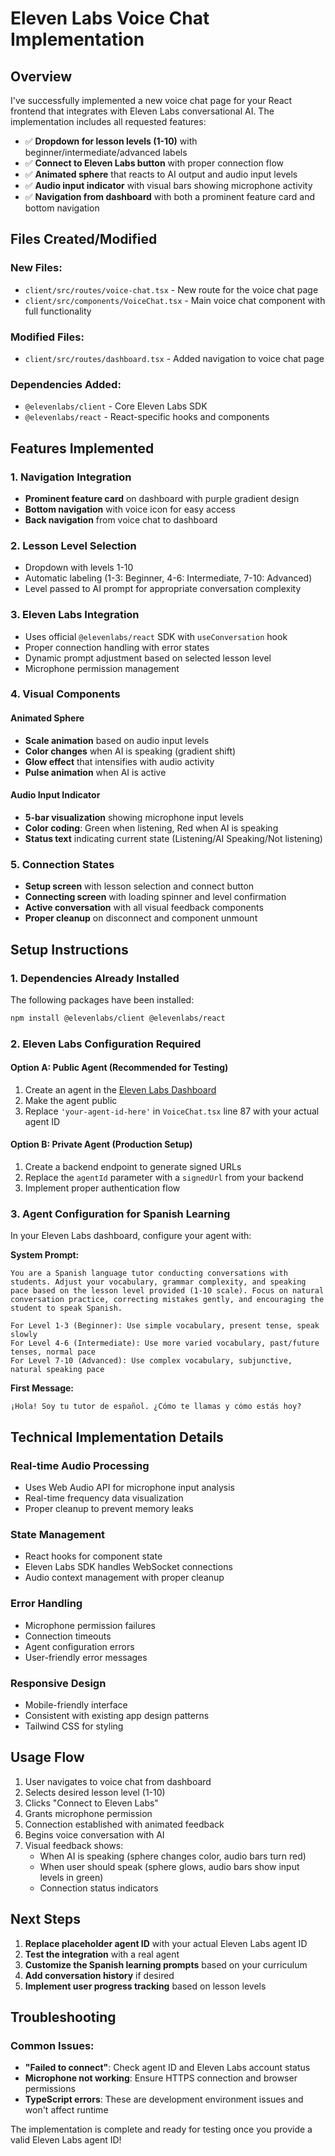 # Eleven Labs Voice Chat Implementation

## Overview

I've successfully implemented a new voice chat page for your React frontend that integrates with Eleven Labs conversational AI. The implementation includes all requested features:

- ✅ **Dropdown for lesson levels (1-10)** with beginner/intermediate/advanced labels
- ✅ **Connect to Eleven Labs button** with proper connection flow
- ✅ **Animated sphere** that reacts to AI output and audio input levels
- ✅ **Audio input indicator** with visual bars showing microphone activity
- ✅ **Navigation from dashboard** with both a prominent feature card and bottom navigation

## Files Created/Modified

### New Files:
- `client/src/routes/voice-chat.tsx` - New route for the voice chat page
- `client/src/components/VoiceChat.tsx` - Main voice chat component with full functionality

### Modified Files:
- `client/src/routes/dashboard.tsx` - Added navigation to voice chat page

### Dependencies Added:
- `@elevenlabs/client` - Core Eleven Labs SDK
- `@elevenlabs/react` - React-specific hooks and components

## Features Implemented

### 1. Navigation Integration
- **Prominent feature card** on dashboard with purple gradient design
- **Bottom navigation** with voice icon for easy access
- **Back navigation** from voice chat to dashboard

### 2. Lesson Level Selection
- Dropdown with levels 1-10
- Automatic labeling (1-3: Beginner, 4-6: Intermediate, 7-10: Advanced)
- Level passed to AI prompt for appropriate conversation complexity

### 3. Eleven Labs Integration
- Uses official `@elevenlabs/react` SDK with `useConversation` hook
- Proper connection handling with error states
- Dynamic prompt adjustment based on selected lesson level
- Microphone permission management

### 4. Visual Components

#### Animated Sphere
- **Scale animation** based on audio input levels
- **Color changes** when AI is speaking (gradient shift)
- **Glow effect** that intensifies with audio activity
- **Pulse animation** when AI is active

#### Audio Input Indicator
- **5-bar visualization** showing microphone input levels
- **Color coding**: Green when listening, Red when AI is speaking
- **Status text** indicating current state (Listening/AI Speaking/Not listening)

### 5. Connection States
- **Setup screen** with lesson selection and connect button
- **Connecting screen** with loading spinner and level confirmation
- **Active conversation** with all visual feedback components
- **Proper cleanup** on disconnect and component unmount

## Setup Instructions

### 1. Dependencies Already Installed
The following packages have been installed:
```bash
npm install @elevenlabs/client @elevenlabs/react
```

### 2. Eleven Labs Configuration Required

#### Option A: Public Agent (Recommended for Testing)
1. Create an agent in the [Eleven Labs Dashboard](https://elevenlabs.io/conversational-ai)
2. Make the agent public
3. Replace `'your-agent-id-here'` in `VoiceChat.tsx` line 87 with your actual agent ID

#### Option B: Private Agent (Production Setup)
1. Create a backend endpoint to generate signed URLs
2. Replace the `agentId` parameter with a `signedUrl` from your backend
3. Implement proper authentication flow

### 3. Agent Configuration for Spanish Learning
In your Eleven Labs dashboard, configure your agent with:

**System Prompt:**
```
You are a Spanish language tutor conducting conversations with students. Adjust your vocabulary, grammar complexity, and speaking pace based on the lesson level provided (1-10 scale). Focus on natural conversation practice, correcting mistakes gently, and encouraging the student to speak Spanish.

For Level 1-3 (Beginner): Use simple vocabulary, present tense, speak slowly
For Level 4-6 (Intermediate): Use more varied vocabulary, past/future tenses, normal pace  
For Level 7-10 (Advanced): Use complex vocabulary, subjunctive, natural speaking pace
```

**First Message:**
```
¡Hola! Soy tu tutor de español. ¿Cómo te llamas y cómo estás hoy?
```

## Technical Implementation Details

### Real-time Audio Processing
- Uses Web Audio API for microphone input analysis
- Real-time frequency data visualization
- Proper cleanup to prevent memory leaks

### State Management
- React hooks for component state
- Eleven Labs SDK handles WebSocket connections
- Audio context management with proper cleanup

### Error Handling
- Microphone permission failures
- Connection timeouts
- Agent configuration errors
- User-friendly error messages

### Responsive Design
- Mobile-friendly interface
- Consistent with existing app design patterns
- Tailwind CSS for styling

## Usage Flow

1. User navigates to voice chat from dashboard
2. Selects desired lesson level (1-10)
3. Clicks "Connect to Eleven Labs"
4. Grants microphone permission
5. Connection established with animated feedback
6. Begins voice conversation with AI
7. Visual feedback shows:
   - When AI is speaking (sphere changes color, audio bars turn red)
   - When user should speak (sphere glows, audio bars show input levels in green)
   - Connection status indicators

## Next Steps

1. **Replace placeholder agent ID** with your actual Eleven Labs agent ID
2. **Test the integration** with a real agent
3. **Customize the Spanish learning prompts** based on your curriculum
4. **Add conversation history** if desired
5. **Implement user progress tracking** based on lesson levels

## Troubleshooting

### Common Issues:
- **"Failed to connect"**: Check agent ID and Eleven Labs account status
- **Microphone not working**: Ensure HTTPS connection and browser permissions
- **TypeScript errors**: These are development environment issues and won't affect runtime

The implementation is complete and ready for testing once you provide a valid Eleven Labs agent ID!